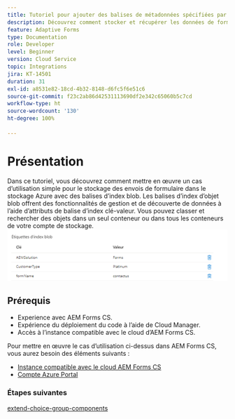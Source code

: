 ```yaml
---
title: Tutoriel pour ajouter des balises de métadonnées spécifiées par l’utilisateur ou l’utilisatrice
description: Découvrez comment stocker et récupérer les données de formulaire adaptatif du compte de stockage Azure.
feature: Adaptive Forms
type: Documentation
role: Developer
level: Beginner
version: Cloud Service
topic: Integrations
jira: KT-14501
duration: 31
exl-id: a8531e82-18cd-4b32-8148-d6fc5f6e51c6
source-git-commit: f23c2ab86d42531113690df2e342c65060b5c7cd
workflow-type: ht
source-wordcount: '130'
ht-degree: 100%

---
```


# Présentation

Dans ce tutoriel, vous découvrez comment mettre en œuvre un cas d’utilisation simple pour le stockage des envois de formulaire dans le stockage Azure avec des balises d’index blob. Les balises d’index d’objet blob offrent des fonctionnalités de gestion et de découverte de données à l’aide d’attributs de balise d’index clé-valeur. Vous pouvez classer et rechercher des objets dans un seul conteneur ou dans tous les conteneurs de votre compte de stockage.
![blob-index-tags](assets/blob-with-index-tags.png)

## Prérequis

* Experience avec AEM Forms CS.
* Expérience du déploiement du code à l’aide de Cloud Manager.
* Accès à l’instance compatible avec le cloud d’AEM Forms CS.

Pour mettre en œuvre le cas d’utilisation ci-dessus dans AEM Forms CS, vous aurez besoin des éléments suivants :

* [Instance compatible avec le cloud AEM Forms CS](https://experienceleague.adobe.com/docs/experience-manager-learn/cloud-service/forms/developing-for-cloud-service/intellij-and-aem-sync.html?lang=fr#set-up-aem-author-instance)
* [Compte Azure Portal](https://portal.azure.com/)


### Étapes suivantes

[extend-choice-group-components](./extend-choice-group-components.md)
